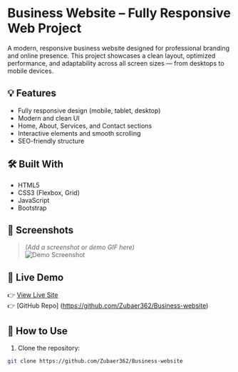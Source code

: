 # Business Website – Fully Responsive Web Project

A modern, responsive business website designed for professional branding and online presence. This project showcases a clean layout, optimized performance, and adaptability across all screen sizes — from desktops to mobile devices.

## 💡 Features

- Fully responsive design (mobile, tablet, desktop)
- Modern and clean UI
- Home, About, Services, and Contact sections
- Interactive elements and smooth scrolling
- SEO-friendly structure

## 🛠️ Built With

- HTML5
- CSS3 (Flexbox, Grid)
- JavaScript 
- Bootstrap 

## 📸 Screenshots

> *(Add a screenshot or demo GIF here)*  
![Demo Screenshot](assets/screenshot.png)

## 🚀 Live Demo

👉 [View Live Site](https://yourwebsite.com)  
👉 [GitHub Repo] (https://github.com/Zubaer362/Business-website)

## 📂 How to Use

1. Clone the repository:
```bash
git clone https://github.com/Zubaer362/Business-website

